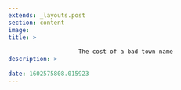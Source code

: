 ```yaml
--- 
extends: _layouts.post 
section: content 
image:  
title: > 
  
                    The cost of a bad town name                 
description: > 
   
date: 1602575808.015923 
--- 
```

